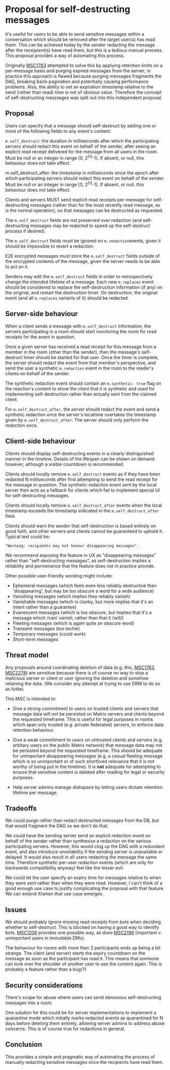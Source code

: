 # Proposal for self-destructing messages

It's useful for users to be able to send sensitive messages within a
conversation which should be removed after the target user(s) has read them.
This can be achieved today by the sender redacting the message after the
receipient(s) have read them, but this is a tedious manual process. This
proposal provides a way of automating this process.

Originally [MSC1763](https://github.com/matrix-org/matrix-doc/pull/1763)
attempted to solve this by applying retention limits on a per-message basis
and purging expired messages from the server; in practice this approach is
flawed because purging messages fragments the DAG, breaking back-pagination
and potentially causing performance problems.  Also, the ability to set an
expiration timestamp relative to the send (rather than read) time is not of
obvious value.  Therefore the concept of self-destructing messsages was
split out into this independent proposal.

## Proposal

Users can specify that a message should self-destruct by adding one or more of
the following fields to any event's content:

`m.self_destruct`:
  the duration in milliseconds after which the participating servers should
  redact this event on behalf of the sender, after seeing an explicit read
  receipt delivered for the message from all users in the room. Must be null
  or an integer in range [0, 2<sup>53</sup>-1]. If absent, or null, this
  behaviour does not take effect.

 m.self_destruct_after:
  the timestamp in milliseconds since the epoch after which participating
  servers should redact this event on behalf of the sender. Must be null
  or an integer in range [0, 2<sup>53</sup>-1]. If absent, or null, this
  behaviour does not take effect.

Clients and servers MUST send explicit read receipts per-message for
self-destructing messages (rather than for the most recently read message,
as is the normal operation), so that messages can be destructed as requested.

The `m.self_destruct` fields are not preserved over redaction (and
self-destructing messages may be redacted to speed up the self-destruct
process if desired).

The `m.self_destruct` fields must be ignored on `m.redaction`events, given it
should be impossible to revert a redaction.

E2E encrypted messages must store the `m.self_destruct` fields outside of the
encrypted contents of the message, given the server needs to be able to act on
it.

Senders may edit the `m.self_destruct` fields in order to retrospectively
change the intended lifetime of a message.  Each new `m.replaces` event should
be considered to replace the self-destruction information (if any) on the
original, and restart the destruction timer.  On destruction, the original
event (and all `m.replaces` variants of it) should be redacted.

## Server-side behaviour

When a client sends a message with `m.self_destruct` information, the servers
participating in a room should start monitoring the room for read receipts for
the event in question.

Once a given server has received a read receipt for this message from a member
in the room (other than the sender), then the message's self-destruct timer
should be started for that user.  Once the timer is complete, the server
should redact the event from that member's perspective, and send the user a
synthetic `m.redaction` event in the room to the reader's clients on behalf of
the sender.

The synthetic redaction event should contain an `m.synthetic: true` flag on
the reaction's content to show the client that it is synthetic and used for
implementing self-destruction rather than actually sent from the claimed
client.

For `m.self_destruct_after`, the server should redact the event and send a
synthetic redaction once the server's localtime overtakes the timestamp given
by `m.self_destruct_after`. The server should only perform the redaction once.

## Client-side behaviour

Clients should display self-destructing events in a clearly distinguished
manner in the timeline.  Details of the lifespan can be shown on demand
however, although a visible countdown is recommended.

Clients should locally remove `m.self_destruct` events as if they have been
redacted N milliseconds after first attempting to send the read receipt for the
message in question.  The synthetic redaction event sent by the local server
then acts as a fallback for clients which fail to implement special UI for
self-destructing messages.

Clients should locally remove `m.self_destruct_after` events when the local
timestamp exceeds the timestamp indicated in the `m.self_destruct_after`
field.

Clients should warn the sender that self-destruction is based entirely on good
faith, and other servers and clients cannot be guaranteed to uphold it.
Typical text could be:

	"Warning: recipients may not honour disappearing messages".

We recommend exposing the feature in UX as "disappearing messages" rather than
"self-destructing messages", as self-destruction implies a reliability and
permenance that the feature does not in practice provide.

Other possible user-friendly wording might include:
 * Ephemeral messages (which feels even less reliably destructive than
   'disappearing', but may be too obscure a word for a wide audience)
 * Vanishing messages (which implies they reliably vanish)
 * Vanishable messages (which is clunky, but more implies that it's an intent
   rather than a guarantee)
 * Evanescent messages (which is too obscure, but implies that it's a message
   which /can/ vanish, rather than that it /will/)
 * Fleeting messages (which is again quite an obscure word)
 * Transient messages (too techie)
 * Temporary messages (could work)
 * Short-term messages

## Threat model

Any proposals around coordinating deletion of data (e.g. this,
[MSC1763](https://github.com/matrix-org/matrix-doc/issues/1763),
[MSC2278](https://github.com/matrix-org/matrix-doc/issues/2278)) are sensitive
because there is of course no way to stop a malicious server or client or user
ignoring the deletion and somehow retaining the data. (We consider any attempt
at trying to use DRM to do so as futile).

This MSC is intended to:

 * Give a strong commitment to users on trusted clients and servers that
   message data will not be persisted on Matrix servers and clients beyond the
   requested timeframe.  This is useful for legal purposes in rooms which span
   only trusted (e.g. private federated) servers, to enforce data retention
   behaviour.

 * Give a weak commitment to users on untrusted clients and servers (e.g.
   arbitary users on the public Matrix network) that message data may not be
   persisted beyond the requested timeframe.  This should be adequate for
   unimportant disappearing messages (e.g. a casual fleeting message which is so
   unimportant or of such shortlived relevance that it is not worthy of being put
   in the timeline).  It is **not** adequate for attempting to ensure that
   sensitive content is deleted after reading for legal or security purposes.

 * Help server admins manage diskspace by letting users dictate retention
   lifetime per message.

## Tradeoffs

We could purge rather than redact destructed messages from the DB, but that
would fragment the DAG so we don't do that.

We could have the sending server send an explicit redaction event on behalf of
the sender rather than synthesise a redaction on the various participating
servers.  However, this would clog up the DAG with a redundant event, and also
introduce unreliability if the sending server is unavailable or delayed.  It
would  also result in all users redacting the message the same time. Therefore
synthetic per-user redaction events (which are only for backwards
compatibility anyway) feel like the lesser evil.

We could let the user specify an expiry time for messages relative to when
they were sent rather than when they were read.  However, I can't think of a
good enough use case to justify complicating the proposal with that feature.
We can extend if/when that use case emerges.

## Issues

We should probably ignore missing read receipts from bots when deciding
whether to self-destruct.  This is blocked on having a good way to identify
bots.  [MSC1206](https://github.com/matrix-org/matrix-doc/pull/1206) provides
one possible way, as does
[MSC2199](https://github.com/matrix-org/matrix-doc/pull/2199) (important v.
unimportant users in immutable DMs).

The behaviour for rooms with more than 2 participants ends up being a bit
strange. The client (and server) starts the expiry countdown on the message as
soon as the participant has read it.  This means that someone can look over
the shoulder of another user to see the content again.  This is probably a
feature rather than a bug(?)

## Security considerations

There's scope for abuse where users can send obnoxious self-destructing messages
into a room.

One solution for this could be for server implementations to implement a
quarantine mode which initially marks redacted events as quarantined for N days
before deleting them entirely, allowing server admins to address abuse concerns.
This is of course true for redactions in general.

## Conclusion

This provides a simple and pragmatic way of automating the process of manually
redacting sensitive messages once the recipients have read them.
